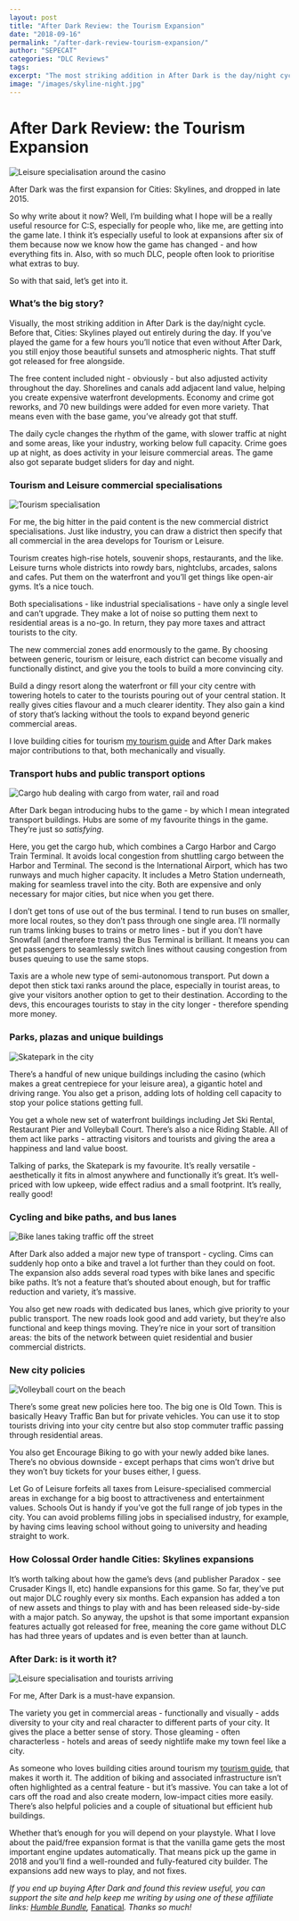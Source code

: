 ```yaml
---
layout: post
title: "After Dark Review: the Tourism Expansion"
date: "2018-09-16"
permalink: "/after-dark-review-tourism-expansion/"
author: "SEPECAT"
categories: "DLC Reviews"
tags:
excerpt: "The most striking addition in After Dark is the day/night cycle. Before that, Cities: Skylines played out entirely during the day." 
image: "/images/skyline-night.jpg"
---
```


# After Dark Review: the Tourism Expansion

![Leisure specialisation around the casino](images/leisure-specialisation.jpg)

After Dark was the first expansion for Cities: Skylines, and dropped in late 2015.

So why write about it now? Well, I’m building what I hope will be a really useful resource for C:S, especially for people who, like me, are getting into the game late. I think it’s especially useful to look at expansions after six of them because now we know how the game has changed - and how everything fits in. Also, with so much DLC, people often look to prioritise what extras to buy.

So with that said, let’s get into it.

### What’s the big story?

Visually, the most striking addition in After Dark is the day/night cycle. Before that, Cities: Skylines played out entirely during the day. If you’ve played the game for a few hours you’ll notice that even without After Dark, you still enjoy those beautiful sunsets and atmospheric nights. That stuff got released for free alongside.

The free content included night - obviously - but also adjusted activity throughout the day. Shorelines and canals add adjacent land value, helping you create expensive waterfront developments. Economy and crime got reworks, and 70 new buildings were added for even more variety. That means even with the base game, you’ve already got that stuff.

The daily cycle changes the rhythm of the game, with slower traffic at night and some areas, like your industry, working below full capacity. Crime goes up at night, as does activity in your leisure commercial areas. The game also got separate budget sliders for day and night.

### Tourism and Leisure commercial specialisations

![Tourism specialisation](images/tourism-specialisation.jpg)

For me, the big hitter in the paid content is the new commercial district specialisations. Just like industry, you can draw a district then specify that all commercial in the area develops for Tourism or Leisure.

Tourism creates high-rise hotels, souvenir shops, restaurants, and the like. Leisure turns whole districts into rowdy bars, nightclubs, arcades, salons and cafes. Put them on the waterfront and you’ll get things like open-air gyms. It’s a nice touch. 

Both specialisations - like industrial specialisations - have only a single level and can’t upgrade. They make a lot of noise so putting them next to residential areas is a no-go. In return, they pay more taxes and attract tourists to the city.

The new commercial zones add enormously to the game. By choosing between generic, tourism or leisure, each district can become visually and functionally distinct, and give you the tools to build a more convincing city.

Build a dingy resort along the waterfront or fill your city centre with towering hotels to cater to the tourists pouring out of your central station. It really gives cities flavour and a much clearer identity. They also gain a kind of story that’s lacking without the tools to expand beyond generic commercial areas.

I love building cities for tourism [my tourism guide](2018-09-01-how-to-bring-more-tourists-to-your-city-in-cities-skylines.md) and After Dark makes major contributions to that, both mechanically and visually. 

### Transport hubs and public transport options

![Cargo hub dealing with cargo from water, rail and road](images/cargo-hub.jpg)

After Dark began introducing hubs to the game - by which I mean integrated transport buildings. Hubs are some of my favourite things in the game. They’re just so *satisfying*.

Here, you get the cargo hub, which combines a Cargo Harbor and Cargo Train Terminal. It avoids local congestion from shuttling cargo between the Harbor and Terminal. The second is the International Airport, which has two runways and much higher capacity. It includes a Metro Station underneath, making for seamless travel into the city. Both are expensive and only necessary for major cities, but nice when you get there.

I don’t get tons of use out of the bus terminal. I tend to run buses on smaller, more local routes, so they don’t pass through one single area. I’ll normally run trams linking buses to trains or metro lines - but if you don’t have Snowfall (and therefore trams) the Bus Terminal is brilliant. It means you can get passengers to seamlessly switch lines without causing congestion from buses queuing to use the same stops.

Taxis are a whole new type of semi-autonomous transport. Put down a depot then stick taxi ranks around the place, especially in tourist areas, to give your visitors another option to get to their destination. According to the devs, this encourages tourists to stay in the city longer - therefore spending more money.

### Parks, plazas and unique buildings

![Skatepark in the city](images/skatepark.jpg)

There’s a handful of new unique buildings including the casino (which makes a great centrepiece for your leisure area), a gigantic hotel and driving range. You also get a prison, adding lots of holding cell capacity to stop your police stations getting full.

You get a whole new set of waterfront buildings including Jet Ski Rental, Restaurant Pier and Volleyball Court. There’s also a nice Riding Stable. All of them act like parks - attracting visitors and tourists and giving the area a happiness and land value boost. 

Talking of parks, the Skatepark is my favourite. It’s really versatile - aesthetically it fits in almost anywhere and functionally it’s great. It’s well-priced with low upkeep, wide effect radius and a small footprint. It’s really, really good!

### Cycling and bike paths, and bus lanes

![Bike lanes taking traffic off the street](images/bike-lanes.jpg)

After Dark also added a major new type of transport - cycling. Cims can suddenly hop onto a bike and travel a lot further than they could on foot. The expansion also adds several road types with bike lanes and specific bike paths. It’s not a feature that’s shouted about enough, but for traffic reduction and variety, it’s massive.

You also get new roads with dedicated bus lanes, which give priority to your public transport. The new roads look good and add variety, but they’re also functional and keep things moving. They’re nice in your sort of transition areas: the bits of the network between quiet residential and busier commercial districts.

### New city policies

![Volleyball court on the beach](images/volleyball-court.jpg)

There’s some great new policies here too. The big one is Old Town. This is basically Heavy Traffic Ban but for private vehicles. You can use it to stop tourists driving into your city centre but also stop commuter traffic passing through residential areas.

You also get Encourage Biking to go with your newly added bike lanes. There’s no obvious downside - except perhaps that cims won’t drive but they won’t buy tickets for your buses either, I guess.

Let Go of Leisure forfeits all taxes from Leisure-specialised commercial areas in exchange for a big boost to attractiveness and entertainment values. Schools Out is handy if you’ve got the full range of job types in the city. You can avoid problems filling jobs in specialised industry, for example, by having cims leaving school without going to university and heading straight to work.

### How Colossal Order handle Cities: Skylines expansions

It’s worth talking about how the game’s devs (and publisher Paradox - see Crusader Kings II, etc) handle expansions for this game. So far, they’ve put out major DLC roughly every six months. Each expansion has added a ton of new assets and things to play with and has been released side-by-side with a major patch. 
So anyway, the upshot is that some important expansion features actually got released for free, meaning the core game without DLC has had three years of updates and is even better than at launch.

### After Dark: is it worth it?

![Leisure specialisation and tourists arriving](images/leisure-specialisaiton-2.jpg)

For me, After Dark is a must-have expansion.

The variety you get in commercial areas - functionally and visually - adds diversity to your city and real character to different parts of your city. It gives the place a better sense of story. Those gleaming - often characterless - hotels and areas of seedy nightlife make my town feel like a city.

As someone who loves building cities around tourism my [tourism guide](2018-09-01-how-to-bring-more-tourists-to-your-city-in-cities-skylines.md), that makes it worth it.
The addition of biking and associated infrastructure isn’t often highlighted as a central feature - but it’s massive. You can take a lot of cars off the road and also create modern, low-impact cities more easily. There’s also helpful policies and a couple of situational but efficient hub buildings.

Whether that’s enough for you will depend on your playstyle. What I love about the paid/free expansion format is that the vanilla game gets the most important engine updates automatically. That means pick up the game in 2018 and you’ll find a well-rounded and fully-featured city builder. The expansions add new ways to play, and not fixes.

*If you end up buying After Dark and found this review useful, you can support the site and help keep me writing by using one of these affiliate links:* [*Humble Bundle*](https://www.humblebundle.com/store/cities-skylines-after-dark?partner=twcb)*,* [Fanatical](http://www.anrdoezrs.net/links/8883448/type/dlg/https://www.fanatical.com/en/dlc/cities-skylines-after-dark-dlc)*. Thanks so much!*